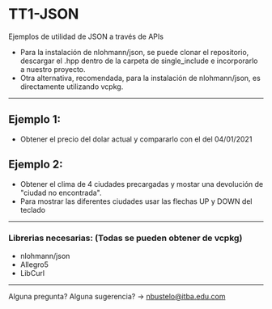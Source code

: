 # TT1-JSON
 Ejemplos de utilidad de JSON a través de APIs

* Para la instalación de nlohmann/json, se puede clonar el repositorio, descargar el .hpp dentro de la carpeta de single_include e incorporarlo a nuestro proyecto.
* Otra alternativa, recomendada, para la instalación de nlohmann/json, es directamente utilizando vcpkg.
------------------------------------------------
## Ejemplo 1:
- Obtener el precio del dolar actual y compararlo con el del 04/01/2021
## Ejemplo 2:
- Obtener el clima de 4 ciudades precargadas y mostar una devolución de "ciudad no encontrada".
- Para mostrar las diferentes ciudades usar las flechas UP y DOWN del teclado
------------------------------------------------
### Librerias necesarias: (Todas se pueden obtener de vcpkg) 
* nlohmann/json
* Allegro5
* LibCurl
------------------------------------------------
Alguna pregunta? Alguna sugerencia? -> nbustelo@itba.edu.com

